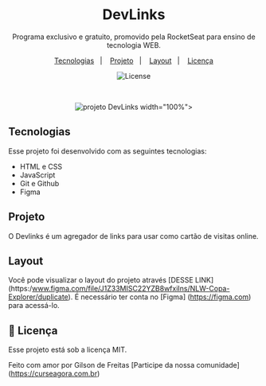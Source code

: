 <h1 align="center"> DevLinks </h1>

<p align="center">
Programa exclusivo e gratuito, promovido pela RocketSeat para ensino de tecnologia WEB.
</p>

<p align="center">
  <a href="#-tecnologias">Tecnologias</a>&nbsp;&nbsp;&nbsp;|&nbsp;&nbsp;&nbsp;
  <a href="#-projeto">Projeto</a>&nbsp;&nbsp;&nbsp;|&nbsp;&nbsp;&nbsp;
  <a href="#-layout">Layout</a>&nbsp;&nbsp;&nbsp;|&nbsp;&nbsp;&nbsp;
  <a href="#memo-licença">Licença</a>
</p>

<p align="center">
  <img alt="License" src="https://img.shields.io/static/v1?label=license&message-MIT&color=49AA26&labelColor=000000">
</p>

<br>

<p align="center">
  <img alt="projeto DevLinks" src=".github/preview.pjg">
  width="100%">
</p>

## Tecnologias

Esse projeto foi desenvolvido com as seguintes tecnologias:

 - HTML e CSS
 - JavaScript
 - Git e Github
 - Figma

## Projeto

O Devlinks é um agregador de links para usar como cartão de visitas online.

## Layout

Você pode visualizar o layout do projeto através [DESSE LINK]
(https:/www.figma.com/file/J1Z33MISC22YZB8wfxiIns/NLW-Copa-Explorer/duplicate). É necessário ter conta no [Figma] (https://figma.com) para acessá-lo.

## :memo: Licença

Esse projeto está sob a licença MIT.

Feito com amor por Gilson de Freitas [Participe da nossa comunidade]
(https://curseagora.com.br)